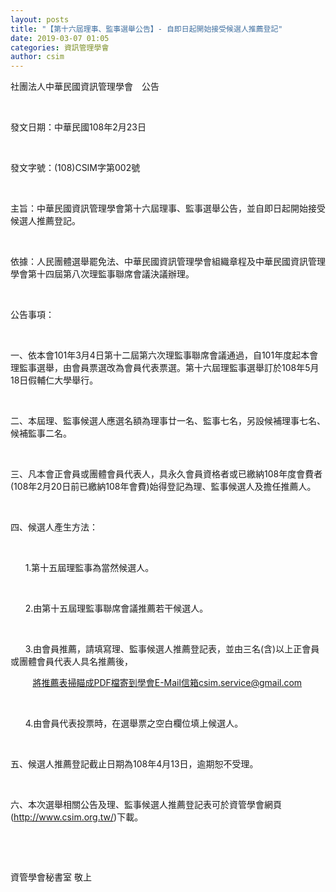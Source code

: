 ```yaml
---
layout: posts
title: "【第十六屆理事、監事選舉公告】- 自即日起開始接受候選人推薦登記"
date: 2019-03-07 01:05
categories: 資訊管理學會
author: csim
---
```


社團法人中華民國資訊管理學會　公告

 

發文日期：中華民國108年2月23日

 

發文字號：(108)CSIM字第002號

 

主旨：中華民國資訊管理學會第十六屆理事、監事選舉公告，並自即日起開始接受候選人推薦登記。

 

依據：人民團體選舉罷免法、中華民國資訊管理學會組織章程及中華民國資訊管理學會第十四屆第八次理監事聯席會議決議辦理。

 

公告事項：

 

一、依本會101年3月4日第十二屆第六次理監事聯席會議通過，自101年度起本會理監事選舉，由會員票選改為會員代表票選。第十六屆理監事選舉訂於108年5月18日假輔仁大學舉行。

 

二、本屆理、監事候選人應選名額為理事廿一名、監事七名，另設候補理事七名、候補監事二名。

 

三、凡本會正會員或團體會員代表人，具永久會員資格者或已繳納108年度會費者(108年2月20日前已繳納108年會費)始得登記為理、監事候選人及擔任推薦人。

 

四、候選人產生方法：

 

      1.第十五屆理監事為當然候選人。

 

      2.由第十五屆理監事聯席會議推薦若干候選人。

 

      3.由會員推薦，請填寫理、監事候選人推薦登記表，並由三名(含)以上正會員或團體會員代表人具名推薦後，

         將推薦表掃瞄成PDF檔寄到學會E-Mail信箱csim.service@gmail.com

 

      4.由會員代表投票時，在選舉票之空白欄位填上候選人。

 

五、候選人推薦登記截止日期為108年4月13日，逾期恕不受理。

 

六、本次選舉相關公告及理、監事候選人推薦登記表可於資管學會網頁(http://www.csim.org.tw/)下載。

 

 

資管學會秘書室 敬上
